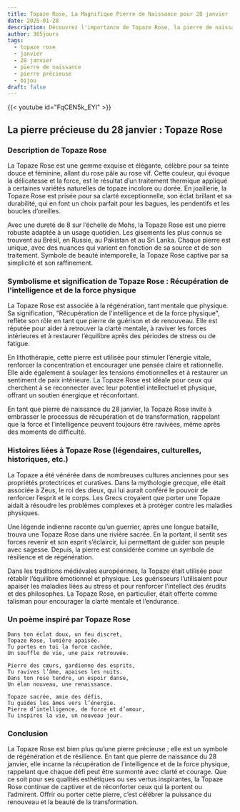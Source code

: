 ```yaml
---
title: Topaze Rose, La Magnifique Pierre de Naissance pour 28 janvier
date: 2025-01-28
description: Découvrez l'importance de Topaze Rose, la pierre de naissance du 28 janvier qui symbolise Récupération de l'intelligence et de la force physique. Laissez sa beauté et sa signification illuminer votre journée.
author: 365jours
tags:
  - topaze rose
  - janvier
  - 28 janvier
  - pierre de naissance
  - pierre précieuse
  - bijou
draft: false
---
```


{{< youtube id="FqCEN5k_EYI" >}}

## La pierre précieuse du 28 janvier : Topaze Rose

### Description de Topaze Rose

La Topaze Rose est une gemme exquise et élégante, célèbre pour sa teinte douce et féminine, allant du rose pâle au rose vif. Cette couleur, qui évoque la délicatesse et la force, est le résultat d’un traitement thermique appliqué à certaines variétés naturelles de topaze incolore ou dorée. En joaillerie, la Topaze Rose est prisée pour sa clarté exceptionnelle, son éclat brillant et sa durabilité, qui en font un choix parfait pour les bagues, les pendentifs et les boucles d’oreilles.

Avec une dureté de 8 sur l’échelle de Mohs, la Topaze Rose est une pierre robuste adaptée à un usage quotidien. Les gisements les plus connus se trouvent au Brésil, en Russie, au Pakistan et au Sri Lanka. Chaque pierre est unique, avec des nuances qui varient en fonction de sa source et de son traitement. Symbole de beauté intemporelle, la Topaze Rose captive par sa simplicité et son raffinement.

### Symbolisme et signification de Topaze Rose : Récupération de l'intelligence et de la force physique

La Topaze Rose est associée à la régénération, tant mentale que physique. Sa signification, "Récupération de l'intelligence et de la force physique", reflète son rôle en tant que pierre de guérison et de renouveau. Elle est réputée pour aider à retrouver la clarté mentale, à raviver les forces intérieures et à restaurer l’équilibre après des périodes de stress ou de fatigue.

En lithothérapie, cette pierre est utilisée pour stimuler l’énergie vitale, renforcer la concentration et encourager une pensée claire et rationnelle. Elle aide également à soulager les tensions émotionnelles et à restaurer un sentiment de paix intérieure. La Topaze Rose est idéale pour ceux qui cherchent à se reconnecter avec leur potentiel intellectuel et physique, offrant un soutien énergique et réconfortant.

En tant que pierre de naissance du 28 janvier, la Topaze Rose invite à embrasser le processus de récupération et de transformation, rappelant que la force et l’intelligence peuvent toujours être ravivées, même après des moments de difficulté.

### Histoires liées à Topaze Rose (légendaires, culturelles, historiques, etc.)

La Topaze a été vénérée dans de nombreuses cultures anciennes pour ses propriétés protectrices et curatives. Dans la mythologie grecque, elle était associée à Zeus, le roi des dieux, qui lui aurait conféré le pouvoir de renforcer l’esprit et le corps. Les Grecs croyaient que porter une Topaze aidait à résoudre les problèmes complexes et à protéger contre les maladies physiques.

Une légende indienne raconte qu’un guerrier, après une longue bataille, trouva une Topaze Rose dans une rivière sacrée. En la portant, il sentit ses forces revenir et son esprit s’éclaircir, lui permettant de guider son peuple avec sagesse. Depuis, la pierre est considérée comme un symbole de résilience et de régénération.

Dans les traditions médiévales européennes, la Topaze était utilisée pour rétablir l’équilibre émotionnel et physique. Les guérisseurs l’utilisaient pour apaiser les maladies liées au stress et pour renforcer l’intellect des érudits et des philosophes. La Topaze Rose, en particulier, était offerte comme talisman pour encourager la clarté mentale et l’endurance.

### Un poème inspiré par Topaze Rose

```
Dans ton éclat doux, un feu discret,  
Topaze Rose, lumière apaisée.  
Tu portes en toi la force cachée,  
Un souffle de vie, une paix retrouvée.

Pierre des cœurs, gardienne des esprits,  
Tu ravives l’âme, apaises les nuits.  
Dans ton rose tendre, un espoir danse,  
Un élan nouveau, une renaissance.

Topaze sacrée, amie des défis,  
Tu guides les âmes vers l’énergie.  
Pierre d’intelligence, de force et d’amour,  
Tu inspires la vie, un nouveau jour.  
```

### Conclusion

La Topaze Rose est bien plus qu’une pierre précieuse ; elle est un symbole de régénération et de résilience. En tant que pierre de naissance du 28 janvier, elle incarne la récupération de l’intelligence et de la force physique, rappelant que chaque défi peut être surmonté avec clarté et courage. Que ce soit pour ses qualités esthétiques ou ses vertus inspirantes, la Topaze Rose continue de captiver et de réconforter ceux qui la portent ou l’admirent. Offrir ou porter cette pierre, c’est célébrer la puissance du renouveau et la beauté de la transformation.
